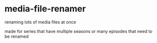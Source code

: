 # media-file-renamer
renaming lots of media files at once

made for series that have multiple seasons or many episodes that need to be renamed
